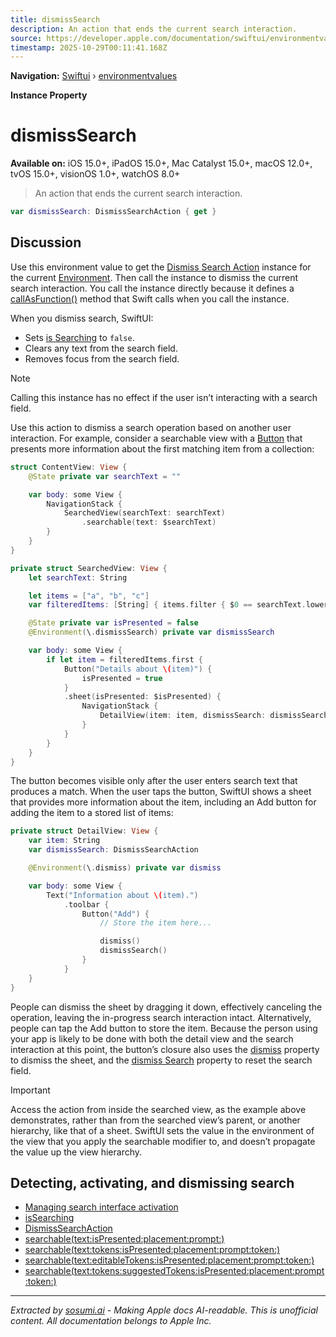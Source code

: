 ```yaml
---
title: dismissSearch
description: An action that ends the current search interaction.
source: https://developer.apple.com/documentation/swiftui/environmentvalues/dismisssearch
timestamp: 2025-10-29T00:11:41.168Z
---
```


**Navigation:** [Swiftui](/documentation/swiftui) › [environmentvalues](/documentation/swiftui/environmentvalues)

**Instance Property**

# dismissSearch

**Available on:** iOS 15.0+, iPadOS 15.0+, Mac Catalyst 15.0+, macOS 12.0+, tvOS 15.0+, visionOS 1.0+, watchOS 8.0+

> An action that ends the current search interaction.

```swift
var dismissSearch: DismissSearchAction { get }
```

## Discussion

Use this environment value to get the [Dismiss Search Action](/documentation/swiftui/dismisssearchaction) instance for the current [Environment](/documentation/swiftui/environment). Then call the instance to dismiss the current search interaction. You call the instance directly because it defines a [callAsFunction()](/documentation/swiftui/dismisssearchaction/callasfunction()) method that Swift calls when you call the instance.

When you dismiss search, SwiftUI:

- Sets [is Searching](/documentation/swiftui/environmentvalues/issearching) to `false`.
- Clears any text from the search field.
- Removes focus from the search field.

> [!NOTE]
> Calling this instance has no effect if the user isn’t interacting with a search field.

Use this action to dismiss a search operation based on another user interaction. For example, consider a searchable view with a [Button](/documentation/swiftui/button) that presents more information about the first matching item from a collection:

```swift
struct ContentView: View {
    @State private var searchText = ""

    var body: some View {
        NavigationStack {
            SearchedView(searchText: searchText)
                .searchable(text: $searchText)
        }
    }
}

private struct SearchedView: View {
    let searchText: String

    let items = ["a", "b", "c"]
    var filteredItems: [String] { items.filter { $0 == searchText.lowercased() } }

    @State private var isPresented = false
    @Environment(\.dismissSearch) private var dismissSearch

    var body: some View {
        if let item = filteredItems.first {
            Button("Details about \(item)") {
                isPresented = true
            }
            .sheet(isPresented: $isPresented) {
                NavigationStack {
                    DetailView(item: item, dismissSearch: dismissSearch)
                }
            }
        }
    }
}
```

The button becomes visible only after the user enters search text that produces a match. When the user taps the button, SwiftUI shows a sheet that provides more information about the item, including an Add button for adding the item to a stored list of items:

```swift
private struct DetailView: View {
    var item: String
    var dismissSearch: DismissSearchAction

    @Environment(\.dismiss) private var dismiss

    var body: some View {
        Text("Information about \(item).")
            .toolbar {
                Button("Add") {
                    // Store the item here...

                    dismiss()
                    dismissSearch()
                }
            }
    }
}
```

People can dismiss the sheet by dragging it down, effectively canceling the operation, leaving the in-progress search interaction intact. Alternatively, people can tap the Add button to store the item. Because the person using your app is likely to be done with both the detail view and the search interaction at this point, the button’s closure also uses the [dismiss](/documentation/swiftui/environmentvalues/dismiss) property to dismiss the sheet, and the [dismiss Search](/documentation/swiftui/environmentvalues/dismisssearch) property to reset the search field.

> [!IMPORTANT]
> Access the action from inside the searched view, as the example above demonstrates, rather than from the searched view’s parent, or another hierarchy, like that of a sheet. SwiftUI sets the value in the environment of the view that you apply the searchable modifier to, and doesn’t propagate the value up the view hierarchy.

## Detecting, activating, and dismissing search

- [Managing search interface activation](/documentation/swiftui/managing-search-interface-activation)
- [isSearching](/documentation/swiftui/environmentvalues/issearching)
- [DismissSearchAction](/documentation/swiftui/dismisssearchaction)
- [searchable(text:isPresented:placement:prompt:)](/documentation/swiftui/view/searchable(text:ispresented:placement:prompt:))
- [searchable(text:tokens:isPresented:placement:prompt:token:)](/documentation/swiftui/view/searchable(text:tokens:ispresented:placement:prompt:token:))
- [searchable(text:editableTokens:isPresented:placement:prompt:token:)](/documentation/swiftui/view/searchable(text:editabletokens:ispresented:placement:prompt:token:))
- [searchable(text:tokens:suggestedTokens:isPresented:placement:prompt:token:)](/documentation/swiftui/view/searchable(text:tokens:suggestedtokens:ispresented:placement:prompt:token:))

---

*Extracted by [sosumi.ai](https://sosumi.ai) - Making Apple docs AI-readable.*
*This is unofficial content. All documentation belongs to Apple Inc.*
